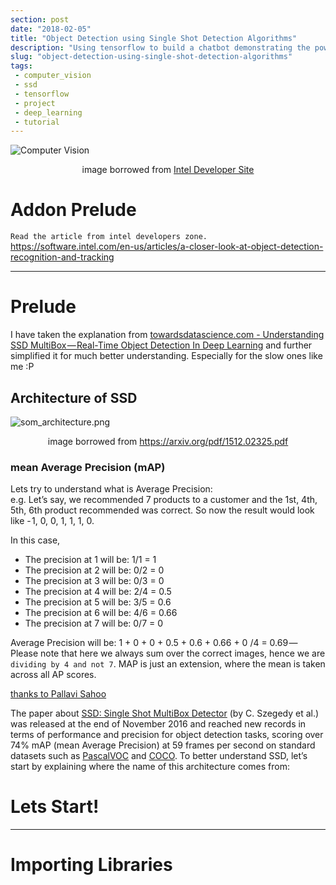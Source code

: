 ```yaml
---
section: post
date: "2018-02-05"
title: "Object Detection using Single Shot Detection Algorithms"
description: "Using tensorflow to build a chatbot demonstrating the power of Deep Natural Language Processing"
slug: "object-detection-using-single-shot-detection-algorithms"
tags:
 - computer_vision
 - ssd
 - tensorflow
 - project
 - deep_learning
 - tutorial 
---
```

<!-- # How a software developer re-focused his life to learn artificial intelligence -->

![Computer Vision](/images/articles/2018/computer_vision/object-detection-recognition-and-tracking-intro.jpg "Computer Vision Intro")
<center>image borrowed from <a href="https://software.intel.com/en-us/articles/a-closer-look-at-object-detection-recognition-and-tracking">Intel Developer Site</a></center>

# Addon Prelude
``Read the article from intel developers zone.``<br/>
https://software.intel.com/en-us/articles/a-closer-look-at-object-detection-recognition-and-tracking

---

# Prelude

I have taken the explanation from <a href="https://towardsdatascience.com/understanding-ssd-multibox-real-time-object-detection-in-deep-learning-495ef744fab">towardsdatascience.com - Understanding SSD MultiBox — Real-Time Object Detection In Deep Learning</a> and further simplified it for much better understanding. Especially for the slow ones like me :P

## Architecture of SSD

![som_architecture.png](/images/articles/2018/computer_vision/som_architecture.png "som_architecture.png")
<center>image borrowed from <a href="https://arxiv.org/pdf/1512.02325.pdf">https://arxiv.org/pdf/1512.02325.pdf</a></center>

### mean Average Precision (mAP)
Lets try to understand what is Average Precision:<br/>e.g. Let’s say, we recommended 7 products to a customer and the 1st, 4th, 5th, 6th product recommended was correct. So now the result would look like - 1, 0, 0, 1, 1, 1, 0. <br/>

In this case,

- The precision at 1 will be: 1/1 = 1
- The precision at 2 will be: 0/2 = 0
- The precision at 3 will be: 0/3 = 0
- The precision at 4 will be: 2/4 = 0.5
- The precision at 5 will be: 3/5 = 0.6
- The precision at 6 will be: 4/6 = 0.66
- The precision at 7 will be: 0/7 = 0

Average Precision will be: 1 + 0 + 0 + 0.5 + 0.6 + 0.66 + 0 /4 = 0.69 — Please note that here we always sum over the correct images, hence we are ``dividing by 4 and not 7``.
MAP is just an extension, where the mean is taken across all AP scores.

[thanks to Pallavi Sahoo](https://medium.com/@pds.bangalore/mean-average-precision-abd77d0b9a7e)

The paper about [SSD: Single Shot MultiBox Detector](https://arxiv.org/abs/1512.02325) (by C. Szegedy et al.) was released at the end of November 2016 and reached new records in terms of performance and precision for object detection tasks, scoring over 74% mAP (mean Average Precision) at 59 frames per second on standard datasets such as [PascalVOC](http://host.robots.ox.ac.uk/pascal/VOC/) and [COCO](http://cocodataset.org/#home). To better understand SSD, let’s start by explaining where the name of this architecture comes from:

# Lets Start!

---

# Importing Libraries




